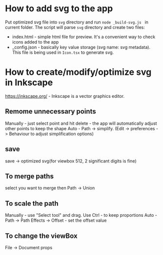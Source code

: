 # How to add svg to the app
Put optimized svg file into `svg` directory and run `node _build-svg.js ` in current folder. The script will parse `svg` directory and create two files:
 - index.html - simple html file for preview. It's a convenient way to check icons added to the app
 - _config.json - basically key value storage (svg name: svg metadata). This file is being used in `Icon.tsx` to generate svg.
 

# How to create/modify/optimize svg in Inkscape

https://inkscape.org/ - Inkscape is a vector graphics editor.

## Remome unnecessary points
Manually - just select point and hit delete - the app will automatically adjust other points to keep the shape
Auto - Path -> simplify. (Edit -> preferences -> Behaviour to adjust simplification options)

## save
save -> optimized svg(for viewbox 512, 2 significant digits is fine)

## To merge paths
select you want to merge then Path -> Union

## To scale the path
Manually - use "Select tool" and drag. Use Ctrl - to keep proportions
Auto - Path -> Path Effects -> Offset - set the offset value

## To change the viewBox
File -> Document props